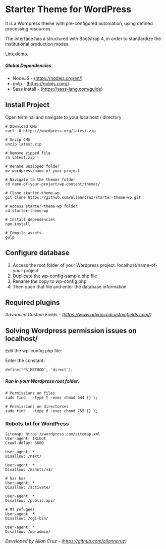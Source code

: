 # Starter Theme for WordPress
It is a Wordpress theme with pre-configured automation, using defined processing resources.

The interface has a structured with Bootstrap 4, in order to standardize the institutional production modes.

[Link demo](https://starterthemewp.allancruz.com.br/).


##### Global Dependencies

* NodeJS - (https://nodejs.org/en/)
* gulp - (https://gulpjs.com/)
* Sass install - (https://sass-lang.com/guide)

## Install Project
Open terminal and navigate to your localhost / directory


```
# Download CMS
curl -O https://wordpress.org/latest.zip

# Unzip CMS
unzip latest.zip

# Remove zipped file
rm latest.zip

# Rename unzipped folder
mv wordpress/name-of-your-project

# Navigate to the themes folder
cd name-of-your-project/wp-content/themes/

# Clone starter-theme-wp
git clone https://github.com/allanncruz/starter-theme-wp.git

# Access starter-theme-wp folder
cd starter-theme-wp

# Install dependencies
npm install

# Compile assets
gulp
```

## Configure database
1. Access the root folder of your Wordpress project. localhost/name-of-your-project
2. Duplicate the wp-config-sample.php file
3. Rename the copy to wp-config.php
4. Then open that file and enter the database information.


## Required plugins
*Advanced Custom Fields - (https://www.advancedcustomfields.com/)*

## Solving Wordpress permission issues on localhost/
  
Edit the wp-config.php file:

Enter the constant:
```
define('FS_METHOD', 'direct');
```

##### Run in your Wordpress root folder:
```
# Permissions on files
sudo find . -type f -exec chmod 644 {} \;

# Permissions on directories
sudo find . -type d -exec chmod 755 {} \;
``` 

### Robots.txt for WordPress

``` 
Sitemap: https://wordpress.com/sitemap.xml
User-agent: IRLbot
Crawl-delay: 3600

User-agent: *
Disallow: /next/

User-agent: *
Disallow: /mshots/v1/

# har har
User-agent: *
Disallow: /activate/

User-agent: *
Disallow: /public.api/

# MT refugees
User-agent: *
Disallow: /cgi-bin/

User-agent: *
Disallow: /wp-admin/
``` 
*Developed by Allan Cruz - (https://github.com/allanncruz)*
